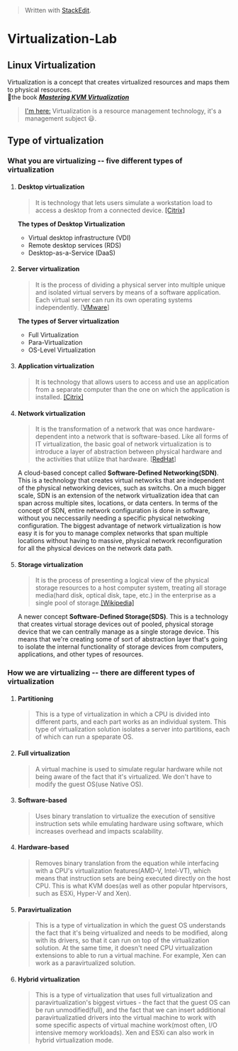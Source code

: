 


> Written with [StackEdit](https://stackedit.io/).

# Virtualization-Lab


## Linux Virtualization
Virtualization is a concept that creates virtualized resources and maps them to physical resources.   
👀the book ***[Mastering KVM Virtualization](https://www.packtpub.com/product/mastering-kvm-virtualization-second-edition/9781838828714)***
> [I'm here:](https://github.com/MagicVin) Virtualization is a resource management technology, it's a management subject 😃.  

## Type of virtualization
### What you are virtualizing -- five different types of virtualization
1. #### Desktop virtualization
	> It is technology that lets users simulate a workstation load to access a desktop from a connected device.  [[Citrix]](https://www.citrix.com/solutions/vdi-and-daas/what-is-desktop-virtualization.html) 
	
	**The types of Desktop Virtualization**
	* Virtual desktop infrastructure (VDI)  
	* Remote desktop services (RDS)         
	* Desktop-as-a-Service (DaaS)            
	
 2. #### Server virtualization
    > It is the process of dividing a physical server into multiple unique and isolated virtual servers by means of a software application. Each virtual server can run its own operating systems independently. [[VMware](https://www.vmware.com/topics/glossary/content/server-virtualization.html)]
   
	**The types of Server virtualization**
	* Full Virtualization        
	* Para-Virtualization     
	* OS-Level Virtualization        

3. #### Application virtualization
   > It is technology that allows users to access and use an application from a separate computer than the one on which the application is installed. [[Citrix]](https://www.citrix.com/solutions/vdi-and-daas/what-is-application-virtualization.html)
4. #### Network virtualization 
   > It is the transformation of a network that was once hardware-dependent into a network that is software-based. Like all forms of IT virtualization, the basic goal of network virtualization is to introduce a layer of abstraction between physical hardware and the activities that utilize that hardware. [[RedHat](https://www.redhat.com/en/topics/virtualization/what-is-network-virtualization)]  
  
    A cloud-based concept called **Software-Defined Networking(SDN)**. This is a technology that creates virtual networks that are independent of the physical networking devices, such as switchs. On a much bigger scale, SDN is an extension of the network virtualization idea that can span across multiple sites, locations, or data centers. In terms of the concept of SDN, entire network configuration is done in software, without you neccessarily needing a specific physical netwoking configuration. The biggest advantage of network virtualization is how easy it is for you to manage complex networks that span multiple locations without having to massive, physical network reconfiguration for all the physical devices on the network data path.
5. #### Storage virtualization
   > It is the process of presenting a logical view of the physical storage resources to a host computer system, treating all storage media(hard disk, optical disk, tape, etc.) in the enterprise as a single pool of storage.[[Wikipedia]](https://en.wikipedia.org/wiki/Storage_virtualization)

    A newer concept **Software-Defined Storage(SDS)**. This is a technology that creates virtual storage devices out of pooled, physical storage device that we can centrally manage as a single storage device. This means that we're creating some of sort of abstraction layer that's going to isolate the internal functionality of storage devices from computers, applications, and other types of resources.

### How we are virtualizing -- there are different types of virtualization
1. #### Partitioning
   > This is a type of virtualization in which a CPU is divided into different parts, and each part works as an individual system. This type of virtualization solution isolates a server into partitions, each of which can run a speparate OS.

2. #### Full virtualization
   > A virtual machine is used to simulate regular hardware while not being aware of the fact that it's virtualized. We don't have to modify the guest OS(use Native OS). 
3. #### Software-based
   > Uses binary translation to virtualize the execution of sensitive instruction sets while emulating hardware using software, which increases overhead and impacts scalability.
4. #### Hardware-based
   > Removes binary translation from the equation while interfacing with a CPU's virtualization features(AMD-V, Intel-VT), which means that instruction sets are being executed directly on the host CPU. This is what KVM does(as well as other popular htpervisors, such as ESXi, Hyper-V and Xen).
5. #### Paravirtualization
   > This is a type of virtualization in which the guest OS understands the fact that it's being virtualized and needs to be modified, along with its drivers, so that it can run on top of the virtualization solution. At the same time, it doesn't need CPU virtualization extensions to able to run a virtual machine. For example, Xen can work as a paravirtualized solution.
6. #### Hybrid virtualization
   > This is a type of virtualization that uses full virtualization and paravirtualization's biggest virtues - the fact that the guest OS can be run unmodified(full), and the fact that we can insert additional paravirtualizatied drivers into the virtual machine to work with some specific aspects of virtual machine work(most often, I/O intensive memory workloads). Xen and ESXi can also work in hybrid virtualization mode.
